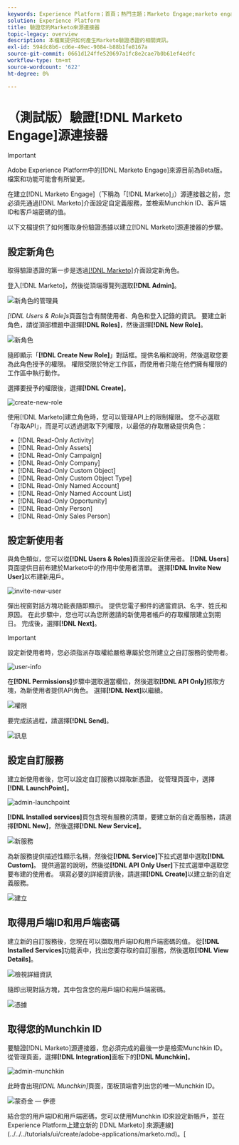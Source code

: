```yaml
---
keywords: Experience Platform；首頁；熱門主題；Marketo Engage;marketo engage;marketo
solution: Experience Platform
title: 驗證您的Marketo來源連接器
topic-legacy: overview
description: 本檔案提供如何產生Marketo驗證憑證的相關資訊。
exl-id: 594dc8b6-cd6e-49ec-9084-b88b1fe8167a
source-git-commit: 0661d124ffe520697a1fc8e2cae7b0b61ef4edfc
workflow-type: tm+mt
source-wordcount: '622'
ht-degree: 0%

---
```


# （測試版）驗證[!DNL Marketo Engage]源連接器

>[!IMPORTANT]
>
>Adobe Experience Platform中的[!DNL Marketo Engage]來源目前為Beta版。 檔案和功能可能會有所變更。

在建立[!DNL Marketo Engage]（下稱為「[!DNL Marketo]」）源連接器之前，您必須先通過[!DNL Marketo]介面設定自定義服務，並檢索Munchkin ID、客戶端ID和客戶端密碼的值。

以下文檔提供了如何獲取身份驗證憑據以建立[!DNL Marketo]源連接器的步驟。

## 設定新角色

取得驗證憑證的第一步是透過[[!DNL Marketo]](https://app-sjint.marketo.com/#MM0A1)介面設定新角色。

登入[!DNL Marketo]，然後從頂端導覽列選取&#x200B;**[!DNL Admin]**。

![新角色的管理員](../images/marketo/home.png)

*[!DNL Users & Role]s*&#x200B;頁面包含有關使用者、角色和登入記錄的資訊。 要建立新角色，請從頂部標題中選擇&#x200B;**[!DNL Roles]**，然後選擇&#x200B;**[!DNL New Role]**。

![新角色](../images/marketo/new-role.png)

隨即顯示「**[!DNL Create New Role]**」對話框。提供名稱和說明，然後選取您要為此角色授予的權限。 權限受限於特定工作區，而使用者只能在他們擁有權限的工作區中執行動作。

選擇要授予的權限後，選擇&#x200B;**[!DNL Create]**。

![create-new-role](../images/marketo/create-new-role.png)

使用[!DNL Marketo]建立角色時，您可以管理API上的限制權限。 您不必選取「存取API」，而是可以透過選取下列權限，以最低的存取層級提供角色：

* [!DNL Read-Only Activity]
* [!DNL Read-Only Assets]
* [!DNL Read-Only Campaign]
* [!DNL Read-Only Company]
* [!DNL Read-Only Custom Object]
* [!DNL Read-Only Custom Object Type]
* [!DNL Read-Only Named Account]
* [!DNL Read-Only Named Account List]
* [!DNL Read-Only Opportunity]
* [!DNL Read-Only Person]
* [!DNL Read-Only Sales Person]

## 設定新使用者

與角色類似，您可以從&#x200B;**[!DNL Users & Roles]**&#x200B;頁面設定新使用者。 **[!DNL Users]**&#x200B;頁面提供目前布建於Marketo中的作用中使用者清單。 選擇&#x200B;**[!DNL Invite New User]**&#x200B;以布建新用戶。

![invite-new-user](../images/marketo/invite-new-user.png)

彈出視窗對話方塊功能表隨即顯示。 提供您電子郵件的適當資訊、名字、姓氏和原因。 在此步驟中，您也可以為您所邀請的新使用者帳戶的存取權限建立到期日。 完成後，選擇&#x200B;**[!DNL Next]**。

>[!IMPORTANT]
>
>設定新使用者時，您必須指派存取權給嚴格專屬於您所建立之自訂服務的使用者。

![user-info](../images/marketo/new-user-info.png)

在&#x200B;**[!DNL Permissions]**&#x200B;步驟中選取適當欄位，然後選取&#x200B;**[!DNL API Only]**&#x200B;核取方塊，為新使用者提供API角色。 選擇&#x200B;**[!DNL Next]**&#x200B;以繼續。

![權限](../images/marketo/permissions.png)

要完成該過程，請選擇&#x200B;**[!DNL Send]**。

![訊息](../images/marketo/message.png)

## 設定自訂服務

建立新使用者後，您可以設定自訂服務以擷取新憑證。 從管理頁面中，選擇&#x200B;**[!DNL LaunchPoint]**。

![admin-launchpoint](../images/marketo/admin-launchpoint.png)

**[!DNL Installed services]**&#x200B;頁包含現有服務的清單，要建立新的自定義服務，請選擇&#x200B;**[!DNL New]**，然後選擇&#x200B;**[!DNL New Service]**。

![新服務](../images/marketo/new-service.png)

為新服務提供描述性顯示名稱，然後從&#x200B;**[!DNL Service]**&#x200B;下拉式選單中選取&#x200B;**[!DNL Custom]**。 提供適當的說明，然後從&#x200B;**[!DNL API Only User]**&#x200B;下拉式選單中選取您要布建的使用者。 填寫必要的詳細資訊後，請選擇&#x200B;**[!DNL Create]**&#x200B;以建立新的自定義服務。

![建立](../images/marketo/create.png)

## 取得用戶端ID和用戶端密碼

建立新的自訂服務後，您現在可以擷取用戶端ID和用戶端密碼的值。 從&#x200B;**[!DNL Installed Services]**&#x200B;功能表中，找出您要存取的自訂服務，然後選取&#x200B;**[!DNL View Details]**。

![檢視詳細資訊](../images/marketo/view-details.png)

隨即出現對話方塊，其中包含您的用戶端ID和用戶端密碼。

![憑據](../images/marketo/credentials.png)

## 取得您的Munchkin ID

要驗證[!DNL Marketo]源連接器，您必須完成的最後一步是檢索Munchkin ID。 從管理頁面，選擇&#x200B;**[!DNL Integration]**&#x200B;面板下的&#x200B;**[!DNL Munchkin]**。

![admin-munchkin](../images/marketo/admin-munchkin.png)

此時會出現&#x200B;*[!DNL Munchkin]*&#x200B;頁面，面板頂端會列出您的唯一Munchkin ID。

![蒙奇金 — 伊德](../images/marketo/munchkin-id.png)

結合您的用戶端ID和用戶端密碼，您可以使用Munchkin ID來設定新帳戶，並在Experience Platform上建立新的 [!DNL Marketo] 來源連線](../../../tutorials/ui/create/adobe-applications/marketo.md)。[
